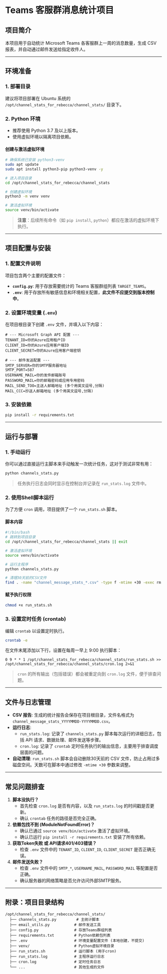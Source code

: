 # Teams 客服群消息统计项目

## 项目简介
本项目用于自动统计 Microsoft Teams 各客服群上一周的消息数量，生成 CSV 报表，并自动通过邮件发送给指定收件人。

---

## 环境准备

### 1. 部署目录
建议将项目部署在 Ubuntu 系统的 `/opt/channel_stats_for_rebecca/channel_stats/` 目录下。

### 2. Python 环境
- 推荐使用 Python 3.7 及以上版本。
- 使用虚拟环境以隔离项目依赖。

#### 创建与激活虚拟环境
```bash
# 确保系统已安装 python3-venv
sudo apt update
sudo apt install python3-pip python3-venv -y

# 进入项目目录
cd /opt/channel_stats_for_rebecca/channel_stats

# 创建虚拟环境
python3 -m venv venv

# 激活虚拟环境
source venv/bin/activate
```
> **注意**：后续所有命令（如 `pip install`, `python`）都应在激活的虚拟环境下执行。

---

## 项目配置与安装

### 1. 配置文件说明
项目包含两个主要的配置文件：

- **`config.py`**: 用于存放需要统计的 Teams 客服群组列表 `TARGET_TEAMS`。
- **`.env`**: 用于存放所有敏感信息和环境相关配置，**此文件不应提交到版本控制中**。

### 2. 设置环境变量 (`.env`)
在项目根目录下创建 `.env` 文件，并填入以下内容：

```env
# --- Microsoft Graph API 配置 ---
TENANT_ID=你的Azure应用租户ID
CLIENT_ID=你的Azure应用客户端ID
CLIENT_SECRET=你的Azure应用客户端密钥

# --- 邮件发送配置 ---
SMTP_SERVER=你的SMTP服务器地址
SMTP_PORT=587
USERNAME_MAIL=你的发件邮箱账号
PASSWORD_MAIL=你的邮箱密码或应用专用密码
MAIL_SEND_TOO=主送人邮箱地址 (多个用英文逗号,分隔)
MAIL_CCC=抄送人邮箱地址 (多个用英文逗号,分隔)
```

### 3. 安装依赖
```bash
pip install -r requirements.txt
```

---

## 运行与部署

### 1. 手动运行
你可以通过直接运行主脚本来手动触发一次统计任务，这对于测试非常有用：
```bash
python channels_stats.py
```
> 任务执行日志会同时显示在控制台并记录在 `run_stats.log` 文件中。

### 2. 使用Shell脚本运行
为了方便 `cron` 调用，项目提供了一个 `run_stats.sh` 脚本。

#### 脚本内容
```bash
#!/bin/bash
# 跳转到项目目录
cd /opt/channel_stats_for_rebecca/channel_stats || exit

# 激活虚拟环境
source venv/bin/activate

# 运行主程序
python channels_stats.py

# 清理30天前的CSV文件
find . -name "channel_message_stats_*.csv" -type f -mtime +30 -exec rm -f {} \;
```

#### 赋予执行权限
```bash
chmod +x run_stats.sh
```

### 3. 设置定时任务 (crontab)
编辑 `crontab` 以设置定时执行。

```bash
crontab -e
```
在文件末尾添加以下行，设置在每周一早上 9:00 执行脚本：
```
0 9 * * 1 /opt/channel_stats_for_rebecca/channel_stats/run_stats.sh >> /opt/channel_stats_for_rebecca/channel_stats/cron.log 2>&1
```
> `cron` 的所有输出（包括错误）都会被重定向到 `cron.log` 文件，便于排查问题。

---

## 文件与日志管理

- **CSV 报告**: 生成的统计报告会保存在项目根目录，文件名格式为 `channel_message_stats_YYYYMMDD-YYYYMMDD.csv`。
- **运行日志**:
    - `run_stats.log`: 记录了 `channels_stats.py` 脚本每次运行的详细日志，包括 API 请求、数据处理、邮件发送等步骤。
    - `cron.log`: 记录了 `crontab` 定时任务执行的输出信息，主要用于排查调度层面的问题。
- **自动清理**: `run_stats.sh` 脚本会自动删除30天前的 CSV 文件，防止占用过多磁盘空间。天数可在脚本中通过修改 `-mtime +30` 参数来调整。

---

## 常见问题排查

1.  **脚本没执行？**
    - 首先检查 `cron.log` 是否有内容，以及 `run_stats.log` 的时间戳是否更新。
    - 确认 `crontab` 任务的路径是否完全正确。
2.  **依赖包找不到 (ModuleNotFoundError)？**
    - 确认已通过 `source venv/bin/activate` 激活了虚拟环境。
    - 确认已运行 `pip install -r requirements.txt` 安装了所有依赖。
3.  **获取Token失败 或 API请求401/403错误？**
    - 检查 `.env` 文件中的 `TENANT_ID`, `CLIENT_ID`, `CLIENT_SECRET` 是否正确无误。
4.  **邮件发送失败？**
    - 检查 `.env` 文件中的 `SMTP_*`, `USERNAME_MAIL`, `PASSWORD_MAIL` 等配置是否正确。
    - 确认服务器的网络策略是否允许访问外部SMTP服务。

---

## 附录：项目目录结构
```
/opt/channel_stats_for_rebecca/channel_stats/
  ├── channels_stats.py         # 主统计脚本
  ├── email_utils.py           # 邮件发送工具
  ├── config.py                # 存放Teams群组列表
  ├── requirements.txt         # Python依赖包列表
  ├── .env                     # 环境变量配置文件 (本地创建，不提交)
  ├── venv/                    # Python虚拟环境目录
  ├── run_stats.sh             # 运行脚本 (用于cron)
  ├── run_stats.log            # 主程序运行日志
  ├── cron.log                 # 定时任务日志
  └── ...                      # 其他生成的文件
``` 